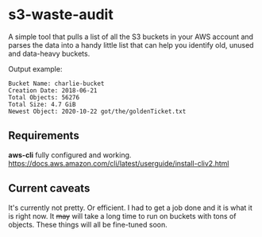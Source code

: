 # s3-waste-audit

A simple tool that pulls a list of all the S3 buckets in your AWS account and parses the data into a handy little list that can help you identify old, unused and data-heavy buckets. 

Output example:
```
Bucket Name: charlie-bucket
Creation Date: 2018-06-21
Total Objects: 56276
Total Size: 4.7 GiB
Newest Object: 2020-10-22 got/the/goldenTicket.txt
```

## Requirements

**aws-cli** fully configured and working. https://docs.aws.amazon.com/cli/latest/userguide/install-cliv2.html

## Current caveats

It's currently not pretty. Or efficient. I had to get a job done and it is what it is right now. It ~~may~~ will take a long time to run on buckets with tons of objects. These things will all be fine-tuned soon.
